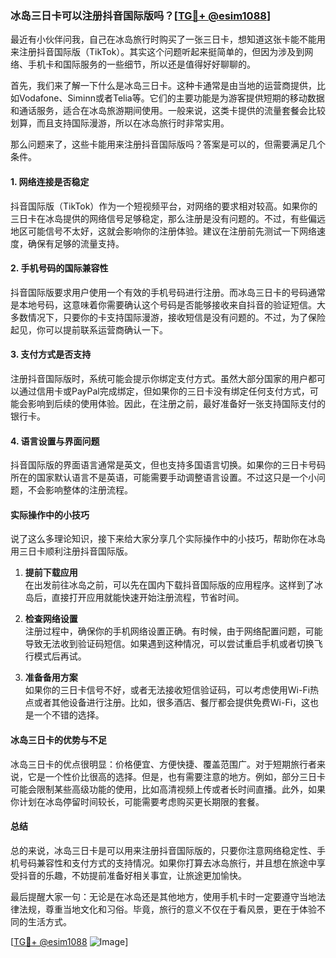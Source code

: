 ### 冰岛三日卡可以注册抖音国际版吗？[[TG💪+ @esim1088](https://t.me/s/esim1088)]

最近有小伙伴问我，自己在冰岛旅行时购买了一张三日卡，想知道这张卡能不能用来注册抖音国际版（TikTok）。其实这个问题听起来挺简单的，但因为涉及到网络、手机卡和国际服务的一些细节，所以还是值得好好聊聊的。

首先，我们来了解一下什么是冰岛三日卡。这种卡通常是由当地的运营商提供，比如Vodafone、Siminn或者Telia等。它们的主要功能是为游客提供短期的移动数据和通话服务，适合在冰岛旅游期间使用。一般来说，这类卡提供的流量套餐会比较划算，而且支持国际漫游，所以在冰岛旅行时非常实用。

那么问题来了，这些卡能用来注册抖音国际版吗？答案是可以的，但需要满足几个条件。

#### 1. **网络连接是否稳定**
抖音国际版（TikTok）作为一个短视频平台，对网络的要求相对较高。如果你的三日卡在冰岛提供的网络信号足够稳定，那么注册是没有问题的。不过，有些偏远地区可能信号不太好，这就会影响你的注册体验。建议在注册前先测试一下网络速度，确保有足够的流量支持。

#### 2. **手机号码的国际兼容性**
抖音国际版要求用户使用一个有效的手机号码进行注册。而冰岛三日卡的号码通常是本地号码，这意味着你需要确认这个号码是否能够接收来自抖音的验证短信。大多数情况下，只要你的卡支持国际漫游，接收短信是没有问题的。不过，为了保险起见，你可以提前联系运营商确认一下。

#### 3. **支付方式是否支持**
注册抖音国际版时，系统可能会提示你绑定支付方式。虽然大部分国家的用户都可以通过信用卡或PayPal完成绑定，但如果你的三日卡没有绑定任何支付方式，可能会影响到后续的使用体验。因此，在注册之前，最好准备好一张支持国际支付的银行卡。

#### 4. **语言设置与界面问题**
抖音国际版的界面语言通常是英文，但也支持多国语言切换。如果你的三日卡号码所在的国家默认语言不是英语，可能需要手动调整语言设置。不过这只是一个小问题，不会影响整体的注册流程。

#### 实际操作中的小技巧

说了这么多理论知识，接下来给大家分享几个实际操作中的小技巧，帮助你在冰岛用三日卡顺利注册抖音国际版。

1. **提前下载应用**  
   在出发前往冰岛之前，可以先在国内下载抖音国际版的应用程序。这样到了冰岛后，直接打开应用就能快速开始注册流程，节省时间。

2. **检查网络设置**  
   注册过程中，确保你的手机网络设置正确。有时候，由于网络配置问题，可能导致无法收到验证码短信。如果遇到这种情况，可以尝试重启手机或者切换飞行模式后再试。

3. **准备备用方案**  
   如果你的三日卡信号不好，或者无法接收短信验证码，可以考虑使用Wi-Fi热点或者其他设备进行注册。比如，很多酒店、餐厅都会提供免费Wi-Fi，这也是一个不错的选择。

#### 冰岛三日卡的优势与不足

冰岛三日卡的优点很明显：价格便宜、方便快捷、覆盖范围广。对于短期旅行者来说，它是一个性价比很高的选择。但是，也有需要注意的地方。例如，部分三日卡可能会限制某些高级功能的使用，比如高清视频上传或者长时间直播。此外，如果你计划在冰岛停留时间较长，可能需要考虑购买更长期限的套餐。

#### 总结

总的来说，冰岛三日卡是可以用来注册抖音国际版的，只要你注意网络稳定性、手机号码兼容性和支付方式的支持情况。如果你打算去冰岛旅行，并且想在旅途中享受抖音的乐趣，不妨提前准备好相关事宜，让旅途更加愉快。

最后提醒大家一句：无论是在冰岛还是其他地方，使用手机卡时一定要遵守当地法律法规，尊重当地文化和习俗。毕竟，旅行的意义不仅在于看风景，更在于体验不同的生活方式。

[[TG💪+ @esim1088](https://t.me/s/esim1088) ![Image](https://i.postimg.cc/4NQfJmqS/Snipaste-2025-05-13-00-14-12.png)]